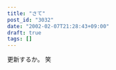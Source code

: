 ```yaml
---
title: "さて"
post_id: "3032"
date: "2002-02-07T21:28:43+09:00"
draft: true
tags: []
---
```



更新するか。 笑
